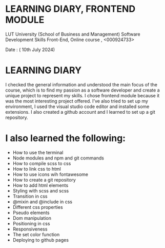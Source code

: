# LEARNING DIARY, FRONTEND MODULE
LUT University (School of Business and Management)
Software Development Skills Front-End, Online course
<Samuel Ozumba>, <000924733>

Date : ( 10th July 2024)


# LEARNING DIARY
I checked the general information and understood the main focus of the course, which is to find my passion as a software developer and create a unique project to represent my skills. I chose frontend module because it was the most interesting project offered. I’ve also tried to set up my environment, I used the visual studio code editor and installed some extensions. I also created a github account and I learned to set up a git repository. 

# I also learned the following: 
* How to use the terminal
* Node modules and npm and git commands
* How to compile scss to css
* How to link css to html
* How to use icons wih fontawesome
* How to create a git repository
* How to add html elements
* Styling with scss and scss
* Transition in css
* @mixin and @include in css
* Different css properties
* Pseudo elements
* Dom manipulation
* Positioning in css
* Responsiveness
* The set color function
* Deploying to github pages
